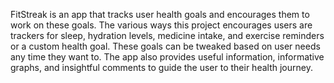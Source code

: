 FitStreak is an app that tracks user health goals and encourages them to work on these goals. The various ways this project encourages users are trackers for sleep, hydration levels, medicine intake, and exercise reminders or a custom health goal. These goals can be tweaked based on user needs any time they want to.  The app also provides useful information, informative graphs, and insightful comments to guide the user to their health journey.
